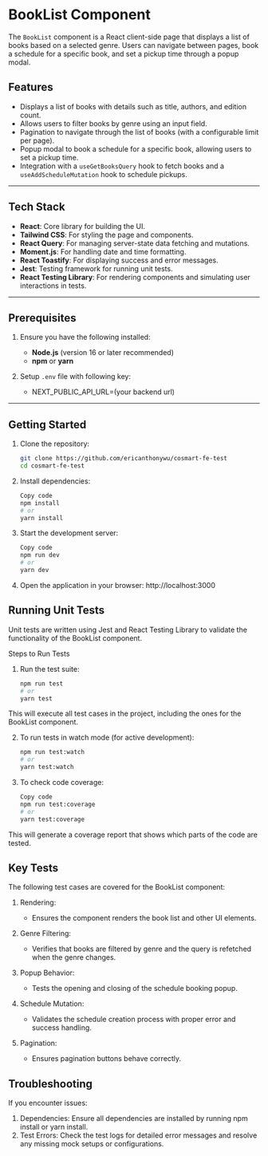 # BookList Component

The `BookList` component is a React client-side page that displays a list of books based on a selected genre. Users can navigate between pages, book a schedule for a specific book, and set a pickup time through a popup modal.

## Features

- Displays a list of books with details such as title, authors, and edition count.
- Allows users to filter books by genre using an input field.
- Pagination to navigate through the list of books (with a configurable limit per page).
- Popup modal to book a schedule for a specific book, allowing users to set a pickup time.
- Integration with a `useGetBooksQuery` hook to fetch books and a `useAddScheduleMutation` hook to schedule pickups.

---

## Tech Stack

- **React**: Core library for building the UI.
- **Tailwind CSS**: For styling the page and components.
- **React Query**: For managing server-state data fetching and mutations.
- **Moment.js**: For handling date and time formatting.
- **React Toastify**: For displaying success and error messages.
- **Jest**: Testing framework for running unit tests.
- **React Testing Library**: For rendering components and simulating user interactions in tests.

---

## Prerequisites

1. Ensure you have the following installed:

   - **Node.js** (version 16 or later recommended)
   - **npm** or **yarn**
2. Setup `.env` file with following key:
    - NEXT_PUBLIC_API_URL=(your backend url)

---

## Getting Started

1. Clone the repository:

   ```bash
   git clone https://github.com/ericanthonywu/cosmart-fe-test
   cd cosmart-fe-test
   ```
2. Install dependencies:

    ```bash
    Copy code
    npm install
    # or
    yarn install
    ```

3. Start the development server:

    ```bash
    Copy code
    npm run dev
    # or
    yarn dev
    ```
4. Open the application in your browser: http://localhost:3000

## Running Unit Tests
Unit tests are written using Jest and React Testing Library to validate the functionality of the BookList component.

Steps to Run Tests
1. Run the test suite:

    ```bash
    npm run test
    # or
    yarn test
    ```
This will execute all test cases in the project, including the ones for the BookList component.

2. To run tests in watch mode (for active development):

    ```bash
    npm run test:watch
    # or
    yarn test:watch
    ```
   
3. To check code coverage:

    ```bash
    Copy code
    npm run test:coverage
    # or
    yarn test:coverage
    ```
This will generate a coverage report that shows which parts of the code are tested.

## Key Tests
The following test cases are covered for the BookList component:

1. Rendering:

   - Ensures the component renders the book list and other UI elements.
2. Genre Filtering:
   - Verifies that books are filtered by genre and the query is refetched when the genre changes.

3. Popup Behavior:
   - Tests the opening and closing of the schedule booking popup.
4. Schedule Mutation:
   - Validates the schedule creation process with proper error and success handling.
5. Pagination:
   - Ensures pagination buttons behave correctly.

## Troubleshooting
If you encounter issues:
1. Dependencies: Ensure all dependencies are installed by running npm install or yarn install.
2. Test Errors: Check the test logs for detailed error messages and resolve any missing mock setups or configurations.



